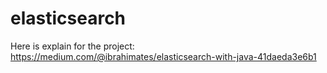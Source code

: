 # elasticsearch
Here is explain for the project: https://medium.com/@ibrahimates/elasticsearch-with-java-41daeda3e6b1
